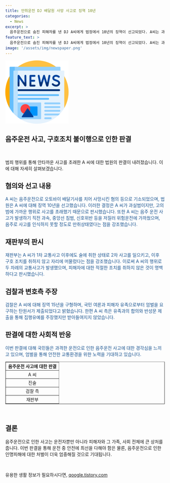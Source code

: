 ```yaml
---
title: 만취운전 DJ 배달원 사망 사고로 징역 10년
categories:
  - News
excerpt: >
  음주운전으로 숨진 피해자를 낸 DJ A씨에게 법정에서 10년의 징역이 선고되었다. A씨는 과음 상태에서 과속과 중앙선 침범으로 2차 교통사고를 일으키며 숨진 피해자를 두 번이나 무시한 것으로 밝혀졌다. 경찰은 이전에도 교통사고와 음주운전으로 법을 어겼던 A씨를 확인했고, 혈중알코올농도는 면허 취소 수준이었다. 검찰은 신호위반과 과속 등 A씨의 과실을 명백히 하며 15년형을 구형했고, 유족과의 합의와 반성문 제출을 주장하더라도 집행유예를 받지 못했다. A씨에 대한 엄벌을 요구하는 국민들의 힘든 속에 10년의 실형이 선고되었다.
feature_text: >
  음주운전으로 숨진 피해자를 낸 DJ A씨에게 법정에서 10년의 징역이 선고되었다. A씨는 과음 상태에서 과속과 중앙선 침범으로 2차 교통사고를 일으키며 숨진 피해자를 두 번이나 무시한 것으로 밝혀졌다. 경찰은 이전에도 교통사고와 음주운전으로 법을 어겼던 A씨를 확인했고, 혈중알코올농도는 면허 취소 수준이었다. 검찰은 신호위반과 과속 등 A씨의 과실을 명백히 하며 15년형을 구형했고, 유족과의 합의와 반성문 제출을 주장하더라도 집행유예를 받지 못했다. A씨에 대한 엄벌을 요구하는 국민들의 힘든 속에 10년의 실형이 선고되었다.
image: '/assets/img/newspaper.png'
---
```


<p><img src="/assets/img/newspaper.png" alt="kimp 속보" /></p>

<h2 data-ke-size="size26"><b>음주운전 사고, 구호조치 불이행으로 인한 판결</b></h2>

<p data-ke-size="size16">&nbsp;</p>

<p>범죄 행위를 통해 안타까운 사고를 초래한 A 씨에 대한 법원의 판결이 내려졌습니다. 이에 대해 자세히 살펴보겠습니다.</p>

<h2 data-ke-size="size24">혐의와 선고 내용</h2>

<p data-ke-size="size16"><span style="color: #1a5490;">A 씨는 음주운전으로 오토바이 배달기사를 치어 사망시킨 혐의 등으로 기소되었으며, 법원은 A 씨에 대해 징역 10년을 선고했습니다. 이러한 결정은 A 씨가 과실범이지만, 고의범에 가까운 행위로 사고를 초래했기 때문으로 판시했습니다. 또한 A 씨는 음주 운전 사고가 발생하기 직전 과속, 중앙선 침범, 신호위반 등을 저질러 위험운전에 가까웠으며, 음주로 사고를 인식하지 못할 정도로 만취상태였다는 점을 강조했습니다.</span></p>

<h2 data-ke-size="size24">재판부의 판시</h2>

<p data-ke-size="size16"><span style="color: #1a5490;">재판부는 A 씨가 1차 교통사고 이후에도 술에 취한 상태로 2차 사고를 일으키고, 이후 구호 조치를 취하지 않고 자리에 머물렀다는 점을 강조했습니다. 이로써 A 씨의 행위로 두 차례의 교통사고가 발생했으며, 피해자에 대한 적절한 조치를 취하지 않은 것이 명백하다고 판시했습니다.</span></p>

<h2 data-ke-size="size24">검찰과 변호측 주장</h2>

<p data-ke-size="size16"><span style="color: #1a5490;">검찰은 A 씨에 대해 징역 15년을 구형하며, 국민 여론과 피해자 유족으로부터 엄벌을 요구하는 탄원서가 제출되었다고 밝혔습니다. 한편 A 씨 측은 유족과의 합의와 반성문 제출을 통해 집행유예를 주장했지만 받아들여지지 않았습니다.</span></p>

<h2 data-ke-size="size24">판결에 대한 사회적 반응</h2>

<p data-ke-size="size16"><span style="color: #1a5490;">이번 판결에 대해 국민들은 과격한 운전으로 인한 음주운전 사고에 대한 경각심을 느끼고 있으며, 엄벌을 통해 안전한 교통환경을 위한 노력을 기대하고 있습니다.</span></p>

<table border="1" style="width: 100%;">
<tbody>
<tr>
<td style="text-align: center; height: 17px;"><b>음주운전 사고에 대한 판결</b></td>
</tr>
<tr>
<td style="text-align: center; height: 17px;">A 씨</td>
</tr>
<tr>
<td style="text-align: center; height: 17px;">진술</td>
</tr>
<tr>
<td style="text-align: center; height: 17px;">검찰 측</td>
</tr>
<tr>
<td style="text-align: center; height: 17px;">재판부</td>
</tr>
</tbody>
</table>

<p data-ke-size="size16">&nbsp;</p>

<h2 data-ke-size="size24">결론</h2>

<p data-ke-size="size16">음주운전으로 인한 사고는 운전자뿐만 아니라 피해자와 그 가족, 사회 전체에 큰 상처를 줍니다. 이번 판결을 통해 운전 중 안전에 최선을 다해야 함은 물론, 음주운전으로 인한 인명피해에 대한 처벌이 더욱 엄중해질 것으로 기대됩니다.</p>

<p data-ke-size="size16">&nbsp;</p>
유용한 생활 정보가 필요하시다면, <a href="https://qoogle.tistory.com" rel="dofollow">qoogle.tistory.com</a>


